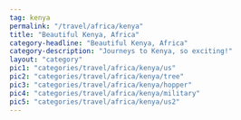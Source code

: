```yaml
---
tag: kenya
permalink: "/travel/africa/kenya"
title: "Beautiful Kenya, Africa"
category-headline: "Beautiful Kenya, Africa"
category-description: "Journeys to Kenya, so exciting!"
layout: "category"
pic1: "categories/travel/africa/kenya/us"
pic2: "categories/travel/africa/kenya/tree"
pic3: "categories/travel/africa/kenya/hopper"
pic4: "categories/travel/africa/kenya/military"
pic5: "categories/travel/africa/kenya/us2"
---
```

